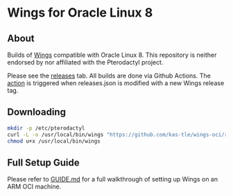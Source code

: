 # Wings for Oracle Linux 8

## About

Builds of [Wings](https://github.com/pterodactyl/wings) compatible with Oracle Linux 8. This repository is neither endorsed by nor affiliated with the Pterodactyl project.

Please see the [releases](https://github.com/Kas-tle/wings-oci/releases) tab. All builds are done via Github Actions. The [action](https://github.com/Kas-tle/wings-oci/blob/main/.github/workflows/release.yml) is triggered when releases.json is modified with a new Wings release tag.

## Downloading

```bash
mkdir -p /etc/pterodactyl
curl -L -o /usr/local/bin/wings "https://github.com/kas-tle/wings-oci/releases/latest/download/wings_oracle_linux_$([[ "$(uname -m)" == "x86_64" ]] && echo "amd64" || echo "arm64")"
chmod u+x /usr/local/bin/wings
```

## Full Setup Guide

Please refer to [GUIDE.md](https://github.com/Kas-tle/wings-oci/blob/main/GUIDE.md) for a full walkthrough of setting up Wings on an ARM OCI machine.

